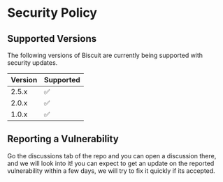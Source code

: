 # Security Policy

## Supported Versions

The following versions of Biscuit are currently being supported with security updates.

| Version | Supported          |
| ------- | ------------------ |
| 2.5.x   | :white_check_mark: |
| 2.0.x   | :white_check_mark: |
| 1.0.x   | :white_check_mark: |

## Reporting a Vulnerability

Go the discussions tab of the repo and you can open a discussion there, and we will look into it! you can expect to get an update on the reported vulnerability within a few days, we will try to fix it quickly if its accepted.



